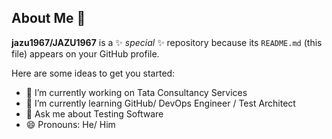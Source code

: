 ## About Me 👋

**jazu1967/JAZU1967** is a ✨ _special_ ✨ repository because its `README.md` (this file) appears on your GitHub profile.

Here are some ideas to get you started:

- 🔭 I’m currently working on Tata Consultancy Services
- 🌱 I’m currently learning GitHub/ DevOps Engineer / Test Architect
- 💬 Ask me about Testing Software
- 😄 Pronouns: He/ Him

